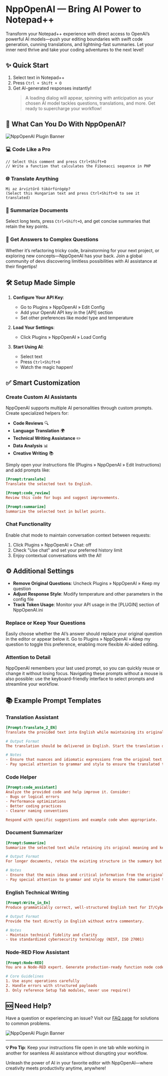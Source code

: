 # NppOpenAI — Bring AI Power to Notepad++

Transform your Notepad++ experience with direct access to OpenAI’s powerful AI models—push your editing boundaries with swift code generation, cunning translations, and lightning-fast summaries. Let your inner nerd thrive and take your coding adventures to the next level!

## ✨ Quick Start

1. Select text in Notepad++
2. Press `Ctrl + Shift + O`
3. Get AI-generated responses instantly!
   > A loading dialog will appear, spinning with anticipation as your chosen AI model tackles questions, translations, and more. Get ready to supercharge your workflow!

## 🚀 What Can You Do With NppOpenAI?

![NppOpenAI Plugin Banner](https://github.com/andrea-tomassi/nppopenai/blob/bfa8e318cb91a7a780a485f3a2bd9743709a3d5a/src/Resources/toolbar_icon_chat_32x32.ico)

### 💻 Code Like a Pro

```
// Select this comment and press Ctrl+Shift+O
// Write a function that calculates the Fibonacci sequence in PHP
```

### 🌐 Translate Anything

```
Mi az árvíztűrő tükörfúrógép?
(Select this Hungarian text and press Ctrl+Shift+O to see it translated)
```

### 📝 Summarize Documents

Select long texts, press `Ctrl+Shift+O`, and get concise summaries that retain the key points.

### 🤔 Get Answers to Complex Questions

Whether it’s refactoring tricky code, brainstorming for your next project, or exploring new concepts—NppOpenAI has your back. Join a global community of devs discovering limitless possibilities with AI assistance at their fingertips!

## 🛠️ Setup Made Simple

1. **Configure Your API Key**:

   - Go to Plugins » NppOpenAI » Edit Config
   - Add your OpenAI API key in the [API] section
   - Set other preferences like model type and temperature

2. **Load Your Settings**:

   - Click Plugins » NppOpenAI » Load Config

3. **Start Using AI**:
   - Select text
   - Press `Ctrl+Shift+O`
   - Watch the magic happen!

## ✅ Smart Customization

### Create Custom AI Assistants

NppOpenAI supports multiple AI personalities through custom prompts. Create specialized helpers for:

- **Code Reviews** 🔍
- **Language Translation** 🌍
- **Technical Writing Assistance** ✏️
- **Data Analysis** 📊
- **Creative Writing** 📚

Simply open your instructions file (Plugins » NppOpenAI » Edit Instructions) and add prompts like:

```ini
[Prompt:translate]
Translate the selected text to English.

[Prompt:code_review]
Review this code for bugs and suggest improvements.

[Prompt:summarize]
Summarize the selected text in bullet points.
```

### Chat Functionality

Enable chat mode to maintain conversation context between requests:

1. Click Plugins » NppOpenAI » Chat: off
2. Check "Use chat" and set your preferred history limit
3. Enjoy contextual conversations with the AI!

## ⚙️ Additional Settings

- **Remove Original Questions**: Uncheck Plugins » NppOpenAI » Keep my question
- **Adjust Response Style**: Modify temperature and other parameters in the config file
- **Track Token Usage**: Monitor your API usage in the [PLUGIN] section of NppOpenAI.ini

### Replace or Keep Your Questions

Easily choose whether the AI’s answer should replace your original question in the editor or appear below it. Go to Plugins » NppOpenAI » Keep my question to toggle this preference, enabling more flexible AI-aided editing.

### Attention to Detail

NppOpenAI remembers your last used prompt, so you can quickly reuse or change it without losing focus. Navigating these prompts without a mouse is also possible: use the keyboard-friendly interface to select prompts and streamline your workflow.

## 📚 Example Prompt Templates

### Translation Assistant

```ini
[Prompt:Translate_2_EN]
Translate the provided text into English while maintaining its original meaning, tone and layout.

# Output Format
The translation should be delivered in English. Start the translation directly without prefacing it with any additional context or commentary.

# Notes
- Ensure that nuances and idiomatic expressions from the original text are accurately translated to retain their original intent and meaning.
- Pay special attention to grammar and style to ensure the translated text is easy to read and understand.
```

### Code Helper

```ini
[Prompt:code_assistant]
Analyze the provided code and help improve it. Consider:
- Bugs or logical errors
- Performance optimizations
- Better coding practices
- Clearer naming conventions

Respond with specific suggestions and example code when appropriate.
```

### Document Summarizer

```ini
[Prompt:Summarize]
Summarize the selected text while retaining its original meaning and key points. Use dynamic reasoning to determine whether to keep the overall structure for long documents or merge the content into a single paragraph for shorter documents.

# Output Format
For longer documents, retain the existing structure in the summary but condensed. For shorter documents, deliver the summary as a single, coherent paragraph in English.

# Notes
- Ensure that the main ideas and critical information from the original text are accurately captured.
- Pay special attention to grammar and style to ensure the summarized text is easy to read and understand.
```

### English Technical Writing

```ini
[Prompt:Write_in_En]
Produce grammatically correct, well-structured English text for IT/Cybersecurity contexts. You may also handle translation or enhance content flow as needed. Adapt background or mood to user requirements.

# Output Format
Provide the text directly in English without extra commentary.

# Notes
- Maintain technical fidelity and clarity
- Use standardized cybersecurity terminology (NIST, ISO 27001)
```

### Node-RED Flow Assistant

```ini
[Prompt:Node-RED]
You are a Node-RED expert. Generate production-ready function node code.

# Core Guidelines
1. Use async operations carefully
2. Handle errors with structured payloads
3. Only reference Setup Tab modules, never use require()
```

## 🆘 Need Help?

Have a question or experiencing an issue? Visit our [FAQ page](https://github.com/Krazal/nppopenai/wiki/FAQ) for solutions to common problems.

![NppOpenAI Plugin Banner](https://github.com/andrea-tomassi/nppopenai/blob/f90c9d16a6940ee17d920daeaa9253c8ef1c5674/src/Resources/npp_openai_screen.png)

---

**💡 Pro Tip**: Keep your instructions file open in one tab while working in another for seamless AI assistance without disrupting your workflow.

Unleash the power of AI in your favorite editor with NppOpenAI—where creativity meets productivity anytime, anywhere!
